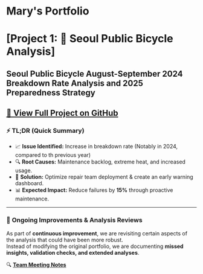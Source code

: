 # Mary's Portfolio

# [Project 1: 🚴 Seoul Public Bicycle Analysis]
## Seoul Public Bicycle August-September 2024 Breakdown Rate Analysis and 2025 Preparedness Strategy  
[🔗 View Full Project on GitHub](https://github.com/Mary-berry-77/-Seoul-Public-Bicycle-Analysis)
---
### ⚡ TL;DR (Quick Summary)

- 📈 **Issue Identified:** Increase in breakdown rate (Notably in 2024, compared to th previous year)
- 🔍 **Root Causes:** Maintenance backlog, extreme heat, and increased usage.
- 🎯 **Solution:** Optimize repair team deployment & create an early warning dashboard.
- 📊 **Expected Impact:** Reduce failures by **15%** through proactive maintenance.
---

### 🔄 **Ongoing Improvements & Analysis Reviews**  

As part of **continuous improvement**, we are revisiting certain aspects of the analysis that could have been more robust.  
Instead of modifying the original portfolio, we are documenting **missed insights, validation checks, and extended analyses**.

🔍 **[Team Meeting Notes]( )**  

